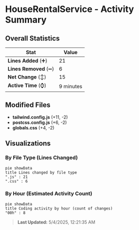 # HouseRentalService - Activity Summary 

## Overall Statistics

| Stat                   | Value                                                             |
| ---------------------- | ----------------------------------------------------------------- |
| **Lines Added** (➕)   | 21                                          |
| **Lines Removed** (➖) | 6                                        |
| **Net Change** (↕)    | 15                |
| **Active Time** (⌚)   | 9 minutes |


## Modified Files
- **tailwind.config.js** (+11, -2)
- **postcss.config.js** (+6, -2)
- **globals.css** (+4, -2)

## Visualizations

### By File Type (Lines Changed)

```mermaid
pie showData
title Lines changed by file type
".js" : 21
".css" : 6
```

### By Hour (Estimated Activity Count)

```mermaid
pie showData
title Coding activity by hour (count of changes)
"00h" : 8
```


> **Last Updated:** 5/4/2025, 12:21:35 AM